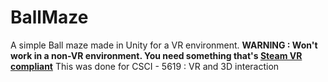 # BallMaze
A simple Ball maze made in Unity for a VR environment. 
<b> WARNING : Won't work in a non-VR environment. You need something that's [Steam VR compliant](https://store.steampowered.com/steamvr)</b>
This was done for CSCI - 5619 : VR and 3D interaction
